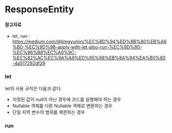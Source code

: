 # ResponseEntity
#### 참고자료
- let, run : https://medium.com/@limgyumin/%EC%BD%94%ED%8B%80%EB%A6%B0-%EC%9D%98-apply-with-let-also-run-%EC%9D%80-%EC%96%B8%EC%A0%9C-%EC%82%AC%EC%9A%A9%ED%95%98%EB%8A%94%EA%B0%80-4a517292df29<br>
### let
let의 사용 규칙은 다음과 같다.
- 지정된 값이 null이 아닌 경우에 코드를 실행해야 하는 경우
- Nullable 객체를 다른 Nullable 객체로 변환하는 경우
- 단일 지역 변수의 범위를 제한하는 경우


### run
